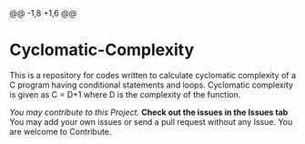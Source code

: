 @@ -1,8 +1,6 @@
# Cyclomatic-Complexity
This is a repository for codes written to calculate cyclomatic complexity of a C program having conditional statements and loops.
Cyclomatic complexity is given as 
    C = D+1
      where D is the complexity of the function.

*You may contribute to this Project.* 
**Check out the issues in the Issues tab**
You may add your own issues or send a pull request without any Issue. You are welcome to Contribute.
